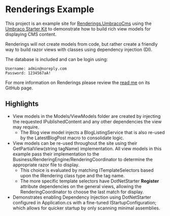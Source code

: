 # Renderings Example

This project is an example site for [Renderings.UmbracoCms](https://github.com/bmcdavid/Renderings) using the [Umbraco Starter Kit](https://our.umbraco.org/projects/starter-kits/the-starter-kit/) to demonstrate how to build rich view models for displaying CMS content.

Renderings will not create models from code, but rather create a friendly way to build razor views with classes using dependency injection (DI).

The database is included and can be login using:

```
Username: admin@noreply.com
Password: 1234567aA!
```

For more information on Renderings please review the [read me](https://github.com/bmcdavid/Renderings) on its GitHub page.

## Highlights

* View models in the Models/ViewModels folder are created by injecting the requested IPublishedContent and any other dependencies the view may require.
    * The Blog view model injects a BlogListingService that is also re-used by the LatestBlogPost macro to consolidate logic.
* View models can be re-used throughout the site using their GetPartialView(string tagName) implementation. All view models in this example pass their implementation to the Business/RenderingEngine/RenderingCoordinator to determine the appropriate razor file to display. 
    * This choice is evaluated by matching ITemplateSelectors based upon the IRendering class type and the tag name. 
    * The more specific template selectors have DotNetStarter **Register** attribute dependencies on the general views, allowing the RenderingCoordinator to choose the last match for display.
* Demonstrates enabling Dependency Injection using DotNetStarter configured in Application.cs with a fine-tuned IStartupConfiguration; which allows for quicker startup by only scanning minimal assemblies.

